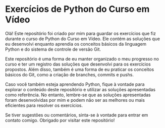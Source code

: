 # Exercícios de Python do Curso em Vídeo

Olá! Este repositório foi criado por mim para guardar os exercícios que fiz durante o curso de Python do Curso em Vídeo. Ele contém as soluções que eu desenvolvi enquanto aprendia os conceitos básicos da linguagem Python e do sistema de controle de versão Git.

Este repositório é uma forma de eu manter organizado o meu progresso no curso e ter um registro das soluções que desenvolvi para os exercícios propostos. Além disso, também é uma forma de eu praticar os conceitos básicos do Git, como a criação de branches, commits e pushs.

Caso você também esteja aprendendo Python, fique à vontade para explorar o conteúdo deste repositório e utilizar as soluções apresentadas como referência. No entanto, lembre-se que as soluções apresentadas foram desenvolvidas por mim e podem não ser as melhores ou mais eficientes para resolver os exercícios.

Se tiver sugestões ou comentários, sinta-se à vontade para entrar em contato comigo. Obrigado por visitar este repositório!
